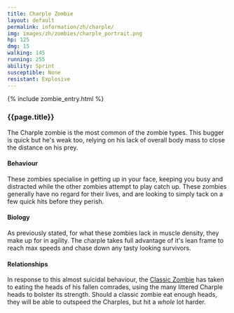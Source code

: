 ```yaml
---
title: Charple Zombie
layout: default
permalink: information/zh/charple/
img: images/zh/zombies/charple_portrait.png
hp: 125
dmg: 15
walking: 145
running: 255
ability: Sprint
susceptible: None
resistant: Explosive
---
```


{% include zombie_entry.html %}

<h3>{{page.title}}</h3>
<p>The Charple zombie is the most common of the zombie types. This bugger is quick but he's weak too, relying on his lack of overall body mass to close the distance on his prey.</p>

<h4>Behaviour</h4>
<p>These zombies specialise in getting up in your face, keeping you busy and distracted while the other zombies attempt to play catch up. These zombies generally have no regard for their lives, and are looking to simply tack on a few quick hits before they perish.</p>

<h4>Biology</h4>
<p>As previously stated, for what these zombies lack in muscle density, they make up for in agility. The charple takes full advantage of it's lean frame to reach max speeds and chase down any tasty looking survivors.</p>

<h4>Relationships</h4> 
<p>In response to this almost suicidal behaviour, the <a href="{{site.baseurl}}/information/zh/classic">Classic Zombie</a> has taken to eating the heads of his fallen comrades, using the many littered Charple heads to bolster its strength. Should a classic zombie eat enough heads, they will be able to outspeed the Charples, but hit a <i>whole</i> lot harder.</p>